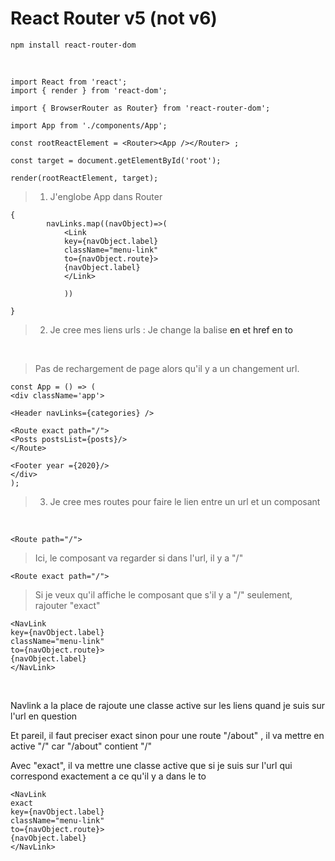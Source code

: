 # React Router v5 (not v6)

    npm install react-router-dom


<br>

    import React from 'react';
    import { render } from 'react-dom';
    
    import { BrowserRouter as Router} from 'react-router-dom';
    
    import App from './components/App';
    
    const rootReactElement = <Router><App /></Router> ;
    
    const target = document.getElementById('root');
    
    render(rootReactElement, target);

> 1. J'englobe App dans Router

    {
            navLinks.map((navObject)=>(
                <Link 
                key={navObject.label} 
                className="menu-link" 
                to={navObject.route}>
                {navObject.label}
                </Link>
    
                ))

    }   

>2. Je cree mes liens urls : Je change la balise <a> en <Link> et href en to

<br>

>Pas de rechargement de page alors qu'il y a un changement url.

    const App = () => (
    <div className='app'>
    
    <Header navLinks={categories} />

    <Route exact path="/">
    <Posts postsList={posts}/>
    </Route>
    
    <Footer year ={2020}/>
    </div>
    );

> 3. Je cree mes routes pour faire le lien entre un url et un composant

<br>

    <Route path="/">
> Ici, le composant va regarder si dans l'url, il y a "/"

    <Route exact path="/">

> Si je veux qu'il affiche le composant que s'il y a "/" seulement, rajouter "exact"


    <NavLink 
    key={navObject.label} 
    className="menu-link" 
    to={navObject.route}>
    {navObject.label}
    </NavLink>


<br>


Navlink a la place de <Link> rajoute une classe active sur les liens quand je suis sur l'url en question

Et pareil, il faut preciser exact sinon pour une route "/about" , il va mettre en active "/" car "/about" contient "/"

Avec "exact", il va mettre une classe active que si je suis sur l'url qui correspond exactement a ce qu'il y a dans le to



    <NavLink 
    exact
    key={navObject.label} 
    className="menu-link" 
    to={navObject.route}>
    {navObject.label}
    </NavLink>
